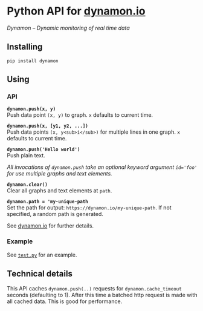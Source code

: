 # Python API for [dynamon.io](https://dynamon.io)

*Dynamon – Dynamic monitoring of real time data*


## Installing

```
pip install dynamon
```


## Using

### API

**`dynamon.push(x, y)`**<br>
Push data point `(x, y)` to graph. `x` defaults to current time.

**`dynamon.push(x, [y1, y2, ...])`**<br>
Push data points `(x, y<sub>i</sub>)` for multiple lines in one graph.
`x` defaults to current time.

**`dynamon.push('Hello world')`**<br>
Push plain text.

*All invocations of `dynamon.push` take an optional keyword argument `id='foo'` for use multiple graphs and text elements.*

**`dynamon.clear()`**<br>
Clear all graphs and text elements at `path`.

**`dynamon.path = 'my-unique-path`**<br>
Set the path for output: `https://dynamon.io/my-unique-path`. If not specified, a random path is generated.

See [dynamon.io](https://dynamon.io) for further details.


### Example

See [`test.py`](test.py) for an example.


## Technical details

This API caches `dynamon.push(..)` requests for `dynamon.cache_timeout` seconds
(defaulting to 1). After this time a batched http request is made with all
cached data. This is good for performance.
